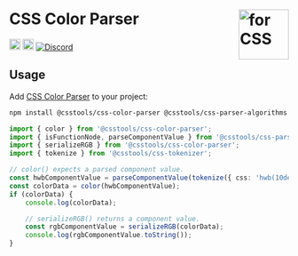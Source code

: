 # CSS Color Parser <img src="https://cssdb.org/images/css.svg" alt="for CSS" width="90" height="90" align="right">

[<img alt="npm version" src="https://img.shields.io/npm/v/@csstools/css-color-parser.svg" height="20">][npm-url]
[<img alt="Build Status" src="https://github.com/csstools/postcss-plugins/workflows/test/badge.svg" height="20">][cli-url]
[<img alt="Discord" src="https://shields.io/badge/Discord-5865F2?logo=discord&logoColor=white">][discord]

## Usage

Add [CSS Color Parser] to your project:

```bash
npm install @csstools/css-color-parser @csstools/css-parser-algorithms @csstools/css-tokenizer --save-dev
```

```ts
import { color } from '@csstools/css-color-parser';
import { isFunctionNode, parseComponentValue } from '@csstools/css-parser-algorithms';
import { serializeRGB } from '@csstools/css-color-parser';
import { tokenize } from '@csstools/css-tokenizer';

// color() expects a parsed component value.
const hwbComponentValue = parseComponentValue(tokenize({ css: 'hwb(10deg 10% 20%)' }));
const colorData = color(hwbComponentValue);
if (colorData) {
	console.log(colorData);

	// serializeRGB() returns a component value.
	const rgbComponentValue = serializeRGB(colorData);
	console.log(rgbComponentValue.toString());
}
```

[cli-url]: https://github.com/csstools/postcss-plugins/actions/workflows/test.yml?query=workflow/test
[discord]: https://discord.gg/bUadyRwkJS
[npm-url]: https://www.npmjs.com/package/@csstools/css-color-parser

[CSS Color Parser]: https://github.com/csstools/postcss-plugins/tree/main/packages/css-color-parser
